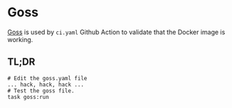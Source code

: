 # Goss

[Goss] is used by `ci.yaml` Github Action to validate that the Docker image is
working.

## TL;DR

```shell
# Edit the goss.yaml file
... hack, hack, hack ...
# Test the goss file.
task goss:run
```

[Goss]: https://github.com/aelsabbahy/goss
